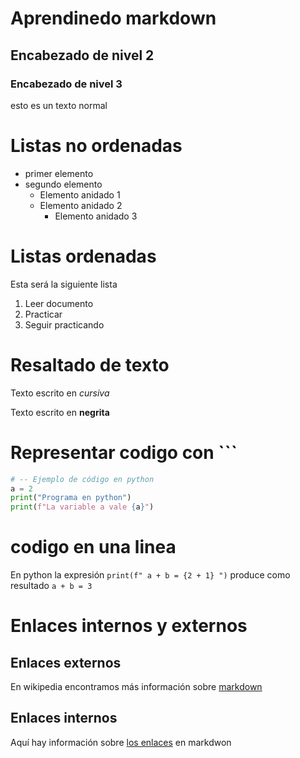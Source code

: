 # Aprendinedo markdown
## Encabezado de nivel 2
### Encabezado de nivel 3
esto es un texto normal

# Listas no ordenadas
* primer elemento
* segundo elemento
    * Elemento anidado 1
    * Elemento anidado 2
        * Elemento anidado 3

# Listas ordenadas
Esta será la siguiente lista
1. Leer documento
2. Practicar
3. Seguir practicando

# Resaltado de texto

Texto escrito en *cursiva*

Texto escrito en **negrita**

# Representar codigo  con ```
```python
# -- Ejemplo de código en python
a = 2
print("Programa en python")
print(f"La variable a vale {a}")
```

# codigo en una linea
En python la expresión `print(f" a + b = {2 + 1} ")` produce como resultado `a + b = 3` 

# Enlaces internos y externos
## Enlaces externos

En wikipedia encontramos más información sobre [markdown](https://es.wikipedia.org/wiki/Markdown)

## Enlaces internos

Aquí hay información sobre [los enlaces](#Enlaces) en markdwon